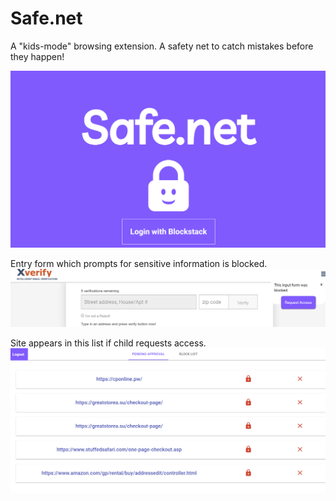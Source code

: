 # Safe.net

A "kids-mode" browsing extension. A safety net to catch mistakes before they happen!

![Homepage](/images/homepage.png)

Entry form which prompts for sensitive information is blocked.
![Blocked](/images/blocked.png)

Site appears in this list if child requests access.
![Sites](/images/sites.png)

